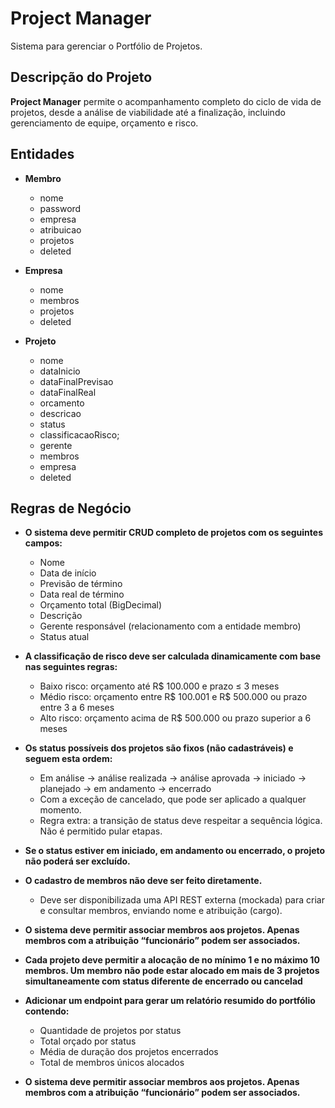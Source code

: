 # Project Manager 
Sistema para gerenciar o Portfólio de Projetos.

## Descripção do Projeto
**Project Manager** permite o acompanhamento completo do ciclo de vida de projetos, desde a análise de viabilidade até a finalização, incluindo gerenciamento de equipe, orçamento e risco.

## Entidades
* **Membro**
    * nome
    * password
    * empresa
    * atribuicao
    * projetos
    * deleted

* **Empresa**
    * nome
    * membros
    * projetos
    * deleted
    
* **Projeto**
    * nome
    * dataInicio
    * dataFinalPrevisao
    * dataFinalReal
    * orcamento
    * descricao
    * status     
    * classificacaoRisco;
    * gerente
    * membros
    * empresa
    * deleted

## Regras de Negócio
* **O sistema deve permitir CRUD completo de projetos com os seguintes campos:**
    * Nome
    * Data de início
    * Previsão de término
    * Data real de término
    * Orçamento total (BigDecimal)
    * Descrição
    * Gerente responsável (relacionamento com a entidade membro)
    * Status atual

* **A classificação de risco deve ser calculada dinamicamente com base nas seguintes regras:**
    * Baixo risco: orçamento até R$ 100.000 e prazo ≤ 3 meses
    * Médio risco: orçamento entre R$ 100.001 e R$ 500.000 ou prazo entre 3 a 6 meses
    * Alto risco: orçamento acima de R$ 500.000 ou prazo superior a 6 meses

* **Os status possíveis dos projetos são fixos (não cadastráveis) e seguem esta ordem:**
    * Em análise → análise realizada → análise aprovada → iniciado → planejado → em andamento → encerrado
    * Com a exceção de cancelado, que pode ser aplicado a qualquer momento.
    * Regra extra: a transição de status deve respeitar a sequência lógica. Não é permitido pular etapas.

* **Se o status estiver em iniciado, em andamento ou encerrado, o projeto não poderá ser excluído.**
* **O cadastro de membros não deve ser feito diretamente.**

    * Deve ser disponibilizada uma API REST externa (mockada) para criar e consultar membros, enviando nome e atribuição (cargo).
* **O sistema deve permitir associar membros aos projetos. Apenas membros com a atribuição “funcionário” podem ser associados.**

* **Cada projeto deve permitir a alocação de no mínimo 1 e no máximo 10 membros. Um membro não pode estar alocado em mais de 3 projetos simultaneamente com status diferente de encerrado ou cancelad**

* **Adicionar um endpoint para gerar um relatório resumido do portfólio contendo:**
    * Quantidade de projetos por status
    * Total orçado por status
    * Média de duração dos projetos encerrados
    * Total de membros únicos alocados

* **O sistema deve permitir associar membros aos projetos. Apenas membros com a atribuição “funcionário” podem ser associados.**